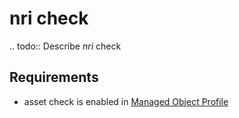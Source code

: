 # nri check

.. todo::
    Describe *nri* check

## Requirements

* asset check is enabled in [Managed Object Profile](../../../reference/concepts/managed-object-profile/index.md)
